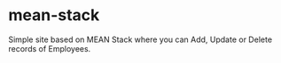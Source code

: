 # mean-stack
Simple site based on MEAN Stack where you can Add, Update or Delete records of Employees.
